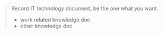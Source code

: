 > Record IT technology document, be the one what you want.
> - work related knowledge doc
> - other knowledge doc
